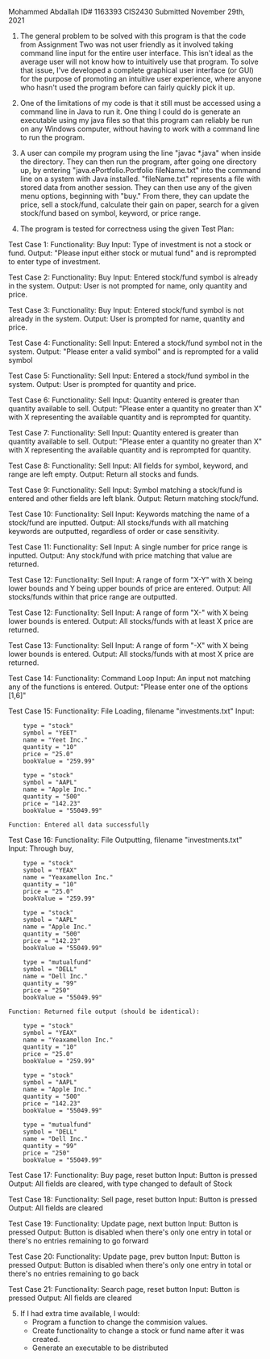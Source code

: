 Mohammed Abdallah
ID# 1163393 
CIS2430
Submitted November 29th, 2021

1. The general problem to be solved with this program is that the code from Assignment Two was not user friendly as it involved taking 
command line input for the entire user interface. This isn't ideal as the average user will not know how to intuitively use that program.
To solve that issue, I've developed a complete graphical user interface (or GUI) for the purpose of promoting an intuitive user experience, 
where anyone who hasn't used the program before can fairly quickly pick it up.

2. One of the limitations of my code is that it still must be accessed using a command line in Java to run it. One thing I could do is generate an executable using my java files so that this program can reliably be run on any Windows computer, without having to work with a command line to run the program.

3. A user can compile my program using the line "javac *.java" when inside the directory. They can then run the program, after 
going one directory up, by entering "java.ePortfolio.Portfolio fileName.txt" into the command line on a system with Java installed. "fileName.txt" 
represents a file with stored data from another session. They can then use any of the given menu options, beginning with "buy." From there, they can update the price, sell a stock/fund, calculate their gain on paper, search for a given stock/fund based on symbol, keyword, or price range.

4. The program is tested for correctness using the given Test Plan:

Test Case 1:
    Functionality: Buy
    Input: Type of investment is not a stock or fund.
    Output: "Please input either stock or mutual fund" and is reprompted to enter type of investment.

Test Case 2:
    Functionality: Buy
    Input: Entered stock/fund symbol is already in the system.
    Output: User is not prompted for name, only quantity and price.

Test Case 3:
    Functionality: Buy
    Input: Entered stock/fund symbol is not already in the system.
    Output: User is prompted for name, quantity and price.

Test Case 4:
    Functionality: Sell
    Input: Entered a stock/fund symbol not in the system.
    Output: "Please enter a valid symbol" and is reprompted for a valid symbol

Test Case 5:
    Functionality: Sell
    Input: Entered a stock/fund symbol in the system.
    Output: User is prompted for quantity and price.

Test Case 6:
    Functionality: Sell
    Input: Quantity entered is greater than quantity available to sell.
    Output: "Please enter a quantity no greater than X" with X representing the available quantity and is reprompted for quantity.

Test Case 7:
    Functionality: Sell
    Input: Quantity entered is greater than quantity available to sell.
    Output: "Please enter a quantity no greater than X" with X representing the available quantity and is reprompted for quantity.

Test Case 8:
    Functionality: Sell
    Input: All fields for symbol, keyword, and range are left empty.
    Output: Return all stocks and funds.

Test Case 9:
    Functionality: Sell
    Input: Symbol matching a stock/fund is entered and other fields are left blank.
    Output: Return matching stock/fund.

Test Case 10:
    Functionality: Sell
    Input: Keywords matching the name of a stock/fund are inputted.
    Output: All stocks/funds with all matching keywords are outputted, regardless of order or case sensitivity.

Test Case 11:
    Functionality: Sell
    Input: A single number for price range is inputted.
    Output: Any stock/fund with price matching that value are returned.

Test Case 12:
    Functionality: Sell
    Input: A range of form "X-Y" with X being lower bounds and Y being upper bounds of price are entered.
    Output: All stocks/funds within that price range are outputted.

Test Case 12:
    Functionality: Sell
    Input: A range of form "X-" with X being lower bounds is entered.
    Output: All stocks/funds with at least X price are returned.

Test Case 13:
    Functionality: Sell
    Input: A range of form "-X" with X being lower bounds is entered.
    Output: All stocks/funds with at most X price are returned.

Test Case 14:
    Functionality: Command Loop
    Input: An input not matching any of the functions is entered.
    Output: "Please enter one of the options [1,6]"

Test Case 15:
    Functionality: File Loading, filename "investments.txt"
    Input: 

        type = "stock"
        symbol = "YEET"
        name = "Yeet Inc."
        quantity = "10"
        price = "25.0"
        bookValue = "259.99"

        type = "stock"
        symbol = "AAPL"
        name = "Apple Inc."
        quantity = "500"
        price = "142.23"
        bookValue = "55049.99"

    Function: Entered all data successfully

Test Case 16:
    Functionality: File Outputting, filename "investments.txt"
    Input: Through buy,

        type = "stock"
        symbol = "YEAX"
        name = "Yeaxamellon Inc."
        quantity = "10"
        price = "25.0"
        bookValue = "259.99"

        type = "stock"
        symbol = "AAPL"
        name = "Apple Inc."
        quantity = "500"
        price = "142.23"
        bookValue = "55049.99"

        type = "mutualfund"
        symbol = "DELL"
        name = "Dell Inc."
        quantity = "99"
        price = "250"
        bookValue = "55049.99"

    Function: Returned file output (should be identical):

        type = "stock"
        symbol = "YEAX"
        name = "Yeaxamellon Inc."
        quantity = "10"
        price = "25.0"
        bookValue = "259.99"

        type = "stock"
        symbol = "AAPL"
        name = "Apple Inc."
        quantity = "500"
        price = "142.23"
        bookValue = "55049.99"

        type = "mutualfund"
        symbol = "DELL"
        name = "Dell Inc."
        quantity = "99"
        price = "250"
        bookValue = "55049.99"

Test Case 17:
    Functionality: Buy page, reset button
    Input: Button is pressed
    Output: All fields are cleared, with type changed to default of Stock

Test Case 18:
    Functionality: Sell page, reset button
    Input: Button is pressed
    Output: All fields are cleared

Test Case 19:
    Functionality: Update page, next button
    Input: Button is pressed
    Output: Button is disabled when there's only one entry in total or there's no entries remaining to go forward

Test Case 20:
    Functionality: Update page, prev button
    Input: Button is pressed
    Output: Button is disabled when there's only one entry in total or there's no entries remaining to go back

Test Case 21:
    Functionality: Search page, reset button
    Input: Button is pressed
    Output: All fields are cleared

5. If I had extra time available, I would:
    - Program a function to change the commision values.
    - Create functionality to change a stock or fund name after it was created.
    - Generate an executable to be distributed